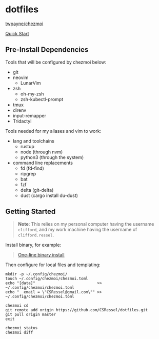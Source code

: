 # dotfiles

[twpayne/chezmoi](https://github.com/twpayne/chezmoi)

[Quick Start](https://www.chezmoi.io/quick-start/)

## Pre-Install Dependencies

Tools that will be configured by chezmoi below:

- git
- neovim
  - LunarVim
- zsh
  - oh-my-zsh
  - zsh-kubectl-prompt
- tmux
- direnv
- input-remapper
- Tridactyl

Tools needed for my aliases and vim to work:

- lang and toolchains
  - rustup
  - node (through nvm)
  - python3 (through the system)
- command line replacements
  - fd (fd-find)
  - ripgrep
  - bat
  - fzf
  - delta (git-delta)
  - dust (cargo install du-dust)

## Getting Started

> **Note**: This relies on my personal computer having the username `clifford`, and my work machine having the username of `clifford.ressel`.

Install binary, for example:

> [One-line binary install](https://www.chezmoi.io/install/#one-line-binary-install)

Then configure for local files and templating:

```
mkdir -p ~/.config/chezmoi/
touch ~/.config/chezmoi/chezmoi.toml
echo "[data]"                           >> ~/.config/chezmoi/chezmoi.toml
echo "  email = \"CSRessel@gmail.com\"" >> ~/.config/chezmoi/chezmoi.toml

chezmoi cd
git remote add origin https://github.com/CSRessel/dotfiles.git
git pull origin master
exit

chezmoi status
chezmoi diff
```
